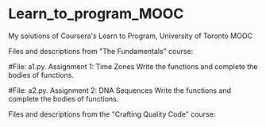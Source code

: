 # Learn_to_program_MOOC
My solutions of Coursera's Learn to Program, University of Toronto MOOC

Files and descriptions from "The Fundamentals" course:

#File: a1.py. 
Assignment 1: Time Zones
Write the functions and complete the bodies of functions.

#File: a2.py. 
Assignment 2: DNA Sequences
Write the functions and complete the bodies of functions.

Files and descriptions from the "Crafting Quality Code" course:
